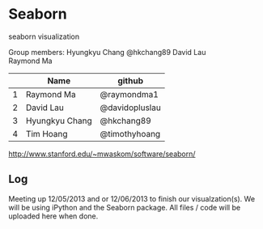 Seaborn
=======

seaborn visualization


Group members: 
Hyungkyu Chang @hkchang89
David Lau    
Raymond Ma

|   |       Name     | github          |
|---|----------------|-----------------|
| 1 | Raymond Ma     | @raymondma1     | 
| 2 | David Lau      | @davidopluslau  |
| 3 | Hyungkyu Chang | @hkchang89      |
| 4 | Tim Hoang      | @timothyhoang   |

http://www.stanford.edu/~mwaskom/software/seaborn/



Log
-----------------------------
Meeting up 12/05/2013 and or 12/06/2013 to finish our visualzation(s). We will be using iPython and the Seaborn package. All files / code will be uploaded here when done. 
